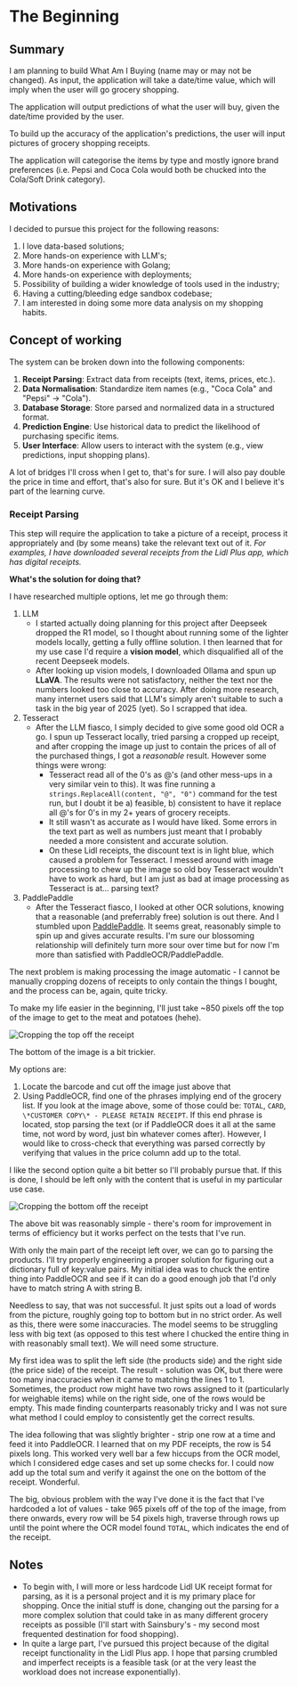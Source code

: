# The Beginning

## Summary

I am planning to build What Am I Buying (name may or may not be changed). As input, the application will take a date/time value, which will imply when the user will go grocery shopping.

The application will output predictions of what the user will buy, given the date/time provided by the user.

To build up the accuracy of the application's predictions, the user will input pictures of grocery shopping receipts.

The application will categorise the items by type and mostly ignore brand preferences (i.e. Pepsi and Coca Cola would both be chucked into the Cola/Soft Drink category).

## Motivations

I decided to pursue this project for the following reasons:

1. I love data-based solutions;
2. More hands-on experience with LLM's;
3. More hands-on experience with Golang;
4. More hands-on experience with deployments;
5. Possibility of building a wider knowledge of tools used in the industry;
6. Having a cutting/bleeding edge sandbox codebase;
7. I am interested in doing some more data analysis on my shopping habits.

## Concept of working

The system can be broken down into the following components:

1. **Receipt Parsing**: Extract data from receipts (text, items, prices, etc.).
2. **Data Normalisation**: Standardize item names (e.g., "Coca Cola" and "Pepsi" → "Cola").
3. **Database Storage**: Store parsed and normalized data in a structured format.
4. **Prediction Engine**: Use historical data to predict the likelihood of purchasing specific items.
5. **User Interface**: Allow users to interact with the system (e.g., view predictions, input shopping plans).

A lot of bridges I'll cross when I get to, that's for sure. I will also pay double the price in time and effort, that's also for sure. But it's OK and I believe it's part of the learning curve.

### Receipt Parsing

This step will require the application to take a picture of a receipt, process it appropriately and (by some means) take the relevant text out of it.
*For examples, I have downloaded several receipts from the Lidl Plus app, which has digital receipts.*

**What's the solution for doing that?**

I have researched multiple options, let me go through them:

1. LLM
    - I started actually doing planning for this project after Deepseek dropped the R1 model, so I thought about running some of the lighter models locally, getting a fully offline solution. I then learned that for my use case I'd require a **vision model**, which disqualified all of the recent Deepseek models.
    - After looking up vision models, I downloaded Ollama and spun up **LLaVA**. The results were not satisfactory, neither the text nor the numbers looked too close to accuracy. After doing more research, many internet users said that LLM's simply aren't suitable to such a task in the big year of 2025 (yet). So I scrapped that idea.
2. Tesseract
    - After the LLM fiasco, I simply decided to give some good old OCR a go. I spun up Tesseract locally, tried parsing a cropped up receipt, and after cropping the image up just to contain the prices of all of the purchased things, I got a *reasonable* result. However some things were wrong:
        - Tesseract read all of the 0's as @'s (and other mess-ups in a very similar vein to this). It was fine running a `strings.ReplaceAll(content, "@", "0")` command for the test run, but I doubt it be a) feasible, b) consistent to have it replace all @'s for 0's in my 2+ years of grocery receipts.
        - It still wasn't as accurate as I would have liked. Some errors in the text part as well as numbers just meant that I probably needed a more consistent and accurate solution.
        - On these Lidl receipts, the discount text is in light blue, which caused a problem for Tesseract. I messed around with image processing to chew up the image so old boy Tesseract wouldn't have to work as hard, but I am just as bad at image processing as Tesseract is at... parsing text?
3. PaddlePaddle
    - After the Tesseract fiasco, I looked at other OCR solutions, knowing that a reasonable (and preferrably free) solution is out there. And I stumbled upon [PaddlePaddle](https://paddlepaddle.github.io/PaddleOCR/latest/en/index.html). It seems great, reasonably simple to spin up and gives accurate results. I'm sure our blossoming relationship will definitely turn more sour over time but for now I'm more than satisfied with PaddleOCR/PaddlePaddle.

The next problem is making processing the image automatic - I cannot be manually cropping dozens of receipts to only contain the things I bought, and the process can be, again, quite tricky.

To make my life easier in the beginning, I'll just take ~850 pixels off the top of the image to get to the meat and potatoes (hehe).

![Cropping the top off the receipt](./images/top_cropping.png)

The bottom of the image is a bit trickier.

My options are:

1. Locate the barcode and cut off the image just above that
2. Using PaddleOCR, find one of the phrases implying end of the grocery list. If you look at the image above, some of those could be: `TOTAL`, `CARD`, `\*CUSTOMER COPY\* - PLEASE RETAIN RECEIPT`. If this end phrase is located, stop parsing the text (or if PaddleOCR does it all at the same time, not word by word, just bin whatever comes after). However, I would like to cross-check that everything was parsed correctly by verifying that values in the price column add up to the total.

I like the second option quite a bit better so I'll probably pursue that. If this is done, I should be left only with the content that is useful in my particular use case.

![Cropping the bottom off the receipt](./images/top_and_bottom_cropping.png)

The above bit was reasonably simple - there's room for improvement in terms of efficiency but it works perfect on the tests that I've run.

With only the main part of the receipt left over, we can go to parsing the products. I'll try properly engineering a proper solution for figuring out a dictionary full of key:value pairs. My initial idea was to chuck the entire thing into PaddleOCR and see if it can do a good enough job that I'd only have to match string A with string B.

Needless to say, that was not successful. It just spits out a load of words from the picture, roughly going top to bottom but in no strict order. As well as this, there were some inaccuracies. The model seems to be struggling less with big text (as opposed to this test where I chucked the entire thing in with reasonably small text). We will need some structure.

My first idea was to split the left side (the products side) and the right side (the price side) of the receipt. The result - solution was OK, but there were too many inaccuracies when it came to matching the lines 1 to 1. Sometimes, the product row might have two rows assigned to it (particularly for weighable items) while on the right side, one of the rows would be empty. This made finding counterparts reasonably tricky and I was not sure what method I could employ to consistently get the correct results.

The idea following that was slightly brighter - strip one row at a time and feed it into PaddleOCR. I learned that on my PDF receipts, the row is 54 pixels long. This worked very well bar a few hiccups from the OCR model, which I considered edge cases and set up some checks for. I could now add up the total sum and verify it against the one on the bottom of the receipt. Wonderful.

The big, obvious problem with the way I've done it is the fact that I've hardcoded a lot of values - take 965 pixels off of the top of the image, from there onwards, every row will be 54 pixels high, traverse through rows up until the point where the OCR model found `TOTAL`, which indicates the end of the receipt.

## Notes

- To begin with, I will more or less hardcode Lidl UK receipt format for parsing, as it is a personal project and it is my primary place for shopping. Once the initial stuff is done, changing out the parsing for a more complex solution that could take in as many different grocery receipts as possible (I'll start with Sainsbury's - my second most frequented destination for food shopping).
- In quite a large part, I've pursued this project because of the digital receipt functionality in the Lidl Plus app. I hope that parsing crumbled and imperfect receipts is a feasible task (or at the very least the workload does not increase exponentially).
